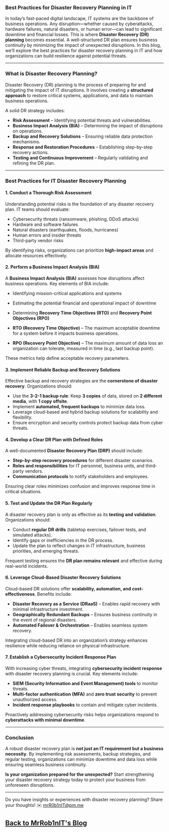 ### **Best Practices for Disaster Recovery Planning in IT**

In today’s fast-paced digital landscape, IT systems are the backbone of business operations. Any disruption—whether caused by cyberattacks, hardware failures, natural disasters, or human error—can lead to significant downtime and financial losses. This is where **Disaster Recovery (DR) planning** becomes essential. A well-structured DR plan ensures business continuity by minimizing the impact of unexpected disruptions. In this blog, we’ll explore the best practices for disaster recovery planning in IT and how organizations can build resilience against potential threats.

---

### **What is Disaster Recovery Planning?**
Disaster Recovery (DR) planning is the process of preparing for and mitigating the impact of IT disruptions. It involves creating a **structured approach** to restore critical systems, applications, and data to maintain business operations.

A solid DR strategy includes:
- **Risk Assessment** – Identifying potential threats and vulnerabilities.
- **Business Impact Analysis (BIA)** – Determining the impact of disruptions on operations.
- **Backup and Recovery Solutions** – Ensuring reliable data protection mechanisms.
- **Response and Restoration Procedures** – Establishing step-by-step recovery actions.
- **Testing and Continuous Improvement** – Regularly validating and refining the DR plan.

---

### **Best Practices for IT Disaster Recovery Planning**
#### **1. Conduct a Thorough Risk Assessment**
Understanding potential risks is the foundation of any disaster recovery plan. IT teams should evaluate:
- Cybersecurity threats (ransomware, phishing, DDoS attacks)
- Hardware and software failures
- Natural disasters (earthquakes, floods, hurricanes)
- Human errors and insider threats
- Third-party vendor risks

By identifying risks, organizations can prioritize **high-impact areas** and allocate resources effectively.

#### **2. Perform a Business Impact Analysis (BIA)**
A **Business Impact Analysis (BIA)** assesses how disruptions affect business operations. Key elements of BIA include:
- Identifying mission-critical applications and systems
- Estimating the potential financial and operational impact of downtime
- Determining **Recovery Time Objectives (RTO)** and **Recovery Point Objectives (RPO)**

- **RTO (Recovery Time Objective)** – The maximum acceptable downtime for a system before it impacts business operations.
- **RPO (Recovery Point Objective)** – The maximum amount of data loss an organization can tolerate, measured in time (e.g., last backup point).

These metrics help define acceptable recovery parameters.

#### **3. Implement Reliable Backup and Recovery Solutions**
Effective backup and recovery strategies are the **cornerstone of disaster recovery**. Organizations should:
- Use the **3-2-1 backup rule**: Keep **3 copies** of data, stored on **2 different media**, with **1 copy offsite**.
- Implement **automated, frequent backups** to minimize data loss.
- Leverage cloud-based and hybrid backup solutions for scalability and flexibility.
- Ensure encryption and security controls protect backup data from cyber threats.

#### **4. Develop a Clear DR Plan with Defined Roles**
A well-documented **Disaster Recovery Plan (DRP)** should include:
- **Step-by-step recovery procedures** for different disaster scenarios.
- **Roles and responsibilities** for IT personnel, business units, and third-party vendors.
- **Communication protocols** to notify stakeholders and employees.

Ensuring clear roles minimizes confusion and improves response time in critical situations.

#### **5. Test and Update the DR Plan Regularly**
A disaster recovery plan is only as effective as its **testing and validation**. Organizations should:
- Conduct **regular DR drills** (tabletop exercises, failover tests, and simulated attacks).
- Identify gaps or inefficiencies in the DR process.
- Update the plan to reflect changes in IT infrastructure, business priorities, and emerging threats.

Frequent testing ensures the **DR plan remains relevant** and effective during real-world incidents.

#### **6. Leverage Cloud-Based Disaster Recovery Solutions**
Cloud-based DR solutions offer **scalability, automation, and cost-effectiveness**. Benefits include:
- **Disaster Recovery as a Service (DRaaS)** – Enables rapid recovery with minimal infrastructure investment.
- **Geographically Redundant Backups** – Ensures business continuity in the event of regional disasters.
- **Automated Failover & Orchestration** – Enables seamless system recovery.

Integrating cloud-based DR into an organization’s strategy enhances resilience while reducing reliance on physical infrastructure.

#### **7. Establish a Cybersecurity Incident Response Plan**
With increasing cyber threats, integrating **cybersecurity incident response** with disaster recovery planning is crucial. Key elements include:
- **SIEM (Security Information and Event Management) tools** to monitor threats.
- **Multi-factor authentication (MFA)** and **zero trust security** to prevent unauthorized access.
- **Incident response playbooks** to contain and mitigate cyber incidents.

Proactively addressing cybersecurity risks helps organizations respond to **cyberattacks with minimal downtime**.

---

### **Conclusion**
A robust disaster recovery plan is **not just an IT requirement but a business necessity**. By implementing risk assessments, backup strategies, and regular testing, organizations can minimize downtime and data loss while ensuring seamless business continuity.

**Is your organization prepared for the unexpected?** Start strengthening your disaster recovery strategy today to protect your business from unforeseen disruptions.


---

Do you have insights or experiences with disaster recovery planning? Share your thoughts! ✉️ [mrR0b1nIT@pm.me](mailto:mrR0b1nIT@pm.me)

## [Back to MrRob1nIT's Blog](https://mrrobinit.github.io/MrRob1nIT/)

